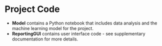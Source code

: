 # Project Code
- **Model** contains a Python notebook that includes data analysis and the machine learning model for the project.
- **ReportingGUI** contains user interface code - see supplementary documentation for more details.
